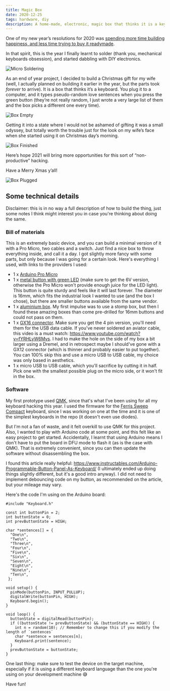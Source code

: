```yaml
---
title: Magic Box
date: 2020-12-25
tags: hardware, diy
description: A home-made, electronic, magic box that thinks it is a keyboard.
---
```


One of my new year’s resolutions for 2020 was [spending more time building happiness, and less time trying to buy it readymade](https://ale.today/lego-heart/).

In that spirit, this is the year I finally learnt to solder (thank you, mechanical keyboards obsession), and started dabbling with DIY electronics.

![Micro Soldering](/images/magic-box/03_micro_soldering.jpg)

As an end of year project, I decided to build a Christmas gift for my wife (well, I actually planned on building it earlier in the year, but the parts took _forever_ to arrive). It is a box that thinks it’s a keyboard. You plug it to a computer, and it types pseudo-random love sentences when you press the green button (they’re not really random, I just wrote a very large list of them and the box picks a different one every time).

![Box Empty](/images/magic-box/02_box_empty.jpg)

Getting it into a state where I would not be ashamed of gifting it was a small odyssey, but totally worth the trouble just for the look on my wife’s face when she started using it on Christmas day’s morning.

![Box Finished](/images/magic-box/04_box_finished.jpg)

Here’s hope 2021 will bring more opportunities for this sort of “non-productive” hacking.

Have a Merry Xmas y’all!

![Box Plugged](/images/magic-box/05_box_plugged.jpg)


## Some technical details

Disclaimer: this is in no way a full description of how to build the thing, just some notes I think might interest you in case you're thinking about doing the same.

### Bill of materials

This is an extremely basic device, and you can build a minimal version of it with a Pro Micro, two cables and a switch. Just find a nice box to throw everything inside, and call it a day. I got slightly more fancy with some parts, but only because I was going for a certain look. Here's everything I used, with links to the providers I used:

- 1 x [Arduino Pro Micro](https://aliexpress.com/item/32849563958.html)
- 1 x [metal button with green LED](https://aliexpress.com/item/32275583964.html) (make sure to get the 6V version, otherwise the Pro Micro won't provide enough juice for the LED light). This button is quite sturdy and feels like it will last forever. The diameter is 16mm, which fits the industrial look I wanted to use (and the box I chose), but there are smaller buttons available from the same vendor.
- 1 x [aluminium box](https://aliexpress.com/item/4001094166598.html). My first impulse was to use a stomp box, but then I found these amazing boxes than come pre-drilled for 16mm buttons and could not pass on them.
- 1 x [GX16 connector](https://aliexpress.com/item/4000825815868.html). Make sure you get the 4 pin version, you'll need them for the USB data cable. If you've never soldered an aviator cable, this video is a must watch: https://www.youtube.com/watch?v=fYRHLyW6Mvs. I had to make the hole on the side of my box a bit larger using a Dremel, and in retrospect maybe I should've gone with a GX12 connector (which is thinner and probably easier to put together). You can 100% skip this and use a micro USB to USB cable, my choice was only based in aesthetics.
- 1 x micro USB to USB cable, which you'll sacrifice by cutting it in half. Pick one with the smallest possible plug on the micro side, or it won't fit in the box.

### Software

My first prototype used [QMK](https://qmk.fm), since that's what I've been using for all my keyboard hacking this year. I used the firmware for the [Ferris Sweep Compact]() keyboard, since I was working on one at the time and it is one of the simplest keyboards in the repo (it doesn't even use diodes).

But I'm not a fan of waste, and it felt overkill to use QMK for this project. Also, I wanted to play with Arduino code at some point, and this felt like an easy project to get started. Accidentally, I learnt that using Arduino means I don't have to put the board in DFU mode to flash it (as is the case with QMK). That is extremely convenient, since you can then update the software without disassembling the box.

I found this article really helpful: https://www.instructables.com/Arduino-Programmable-Button-Panel-As-Keyboard/ (I ultimately ended up doing things slightly different, but it's a good intro anyway). I did not need to implement debouncing code on my button, as recommended on the article, but your mileage may vary.

Here's the code I'm using on the Arduino board:

```
#include "Keyboard.h"

const int buttonPin = 2;
int buttonState = 0;
int prevButtonState = HIGH;

char *sentences[] = {
  "One\n",
  "Two\n",
  "Three\n",
  "Four\n",
  "Five\n",
  "Six\n",
  "Seven\n",
  "Eight\n",
  "Nine\n",
  "Ten\n",
 };

void setup() {
  pinMode(buttonPin, INPUT_PULLUP);
  digitalWrite(buttonPin, HIGH);
  Keyboard.begin();
}

void loop() {
  buttonState = digitalRead(buttonPin);
  if ((buttonState != prevButtonState) && (buttonState == HIGH)) {
    int n = random(10); // Remember to change this if you modify the length of `sentences`
    char *sentence = sentences[n];
    Keyboard.print(sentence);
  }
  prevButtonState = buttonState;
}
```

One last thing: make sure to test the device on the target machine, especially if it is using a different keyboard language than the one you're using on your development machine 😅

Have fun!